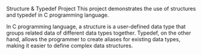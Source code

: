 Structure & Typedef Project
This project demonstrates the use of structures and typedef in C programming language.

In C programming language, a structure is a user-defined data type that groups related data of different data types together. Typedef, on the other hand, allows the programmer to create aliases for existing data types, making it easier to define complex data structures.
